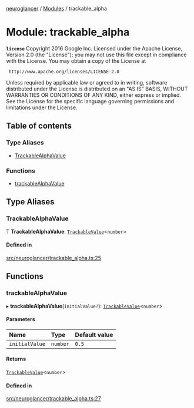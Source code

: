 [neuroglancer](../README.md) / [Modules](../modules.md) / trackable\_alpha

# Module: trackable\_alpha

**`license`**
Copyright 2016 Google Inc.
Licensed under the Apache License, Version 2.0 (the "License");
you may not use this file except in compliance with the License.
You may obtain a copy of the License at

     http://www.apache.org/licenses/LICENSE-2.0

Unless required by applicable law or agreed to in writing, software
distributed under the License is distributed on an "AS IS" BASIS,
WITHOUT WARRANTIES OR CONDITIONS OF ANY KIND, either express or implied.
See the License for the specific language governing permissions and
limitations under the License.

## Table of contents

### Type Aliases

- [TrackableAlphaValue](trackable_alpha.md#trackablealphavalue)

### Functions

- [trackableAlphaValue](trackable_alpha.md#trackablealphavalue-1)

## Type Aliases

### TrackableAlphaValue

Ƭ **TrackableAlphaValue**: [`TrackableValue`](../classes/trackable_value.TrackableValue.md)<`number`\>

#### Defined in

[src/neuroglancer/trackable_alpha.ts:25](https://github.com/ActiveBrainAtlas2/neuroglancer/blob/540617bc/src/neuroglancer/trackable_alpha.ts#L25)

## Functions

### trackableAlphaValue

▸ **trackableAlphaValue**(`initialValue?`): [`TrackableValue`](../classes/trackable_value.TrackableValue.md)<`number`\>

#### Parameters

| Name | Type | Default value |
| :------ | :------ | :------ |
| `initialValue` | `number` | `0.5` |

#### Returns

[`TrackableValue`](../classes/trackable_value.TrackableValue.md)<`number`\>

#### Defined in

[src/neuroglancer/trackable_alpha.ts:27](https://github.com/ActiveBrainAtlas2/neuroglancer/blob/540617bc/src/neuroglancer/trackable_alpha.ts#L27)
